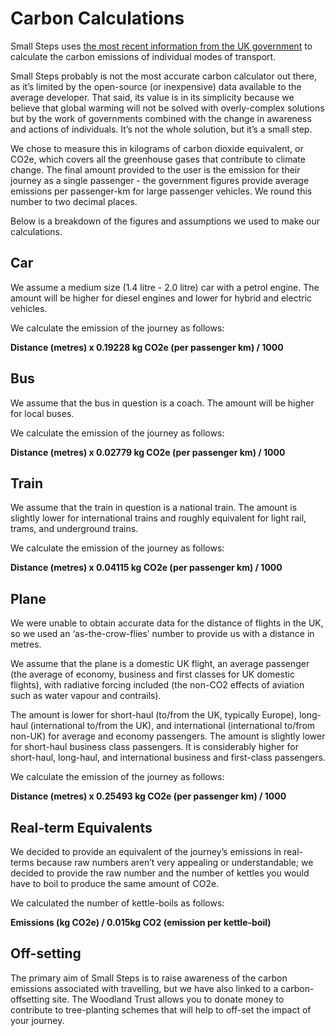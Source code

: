 # Carbon Calculations

Small Steps uses [the most recent information from the UK government](https://www.gov.uk/government/publications/greenhouse-gas-reporting-conversion-factors-2019
) to calculate the carbon emissions of individual modes of transport. 

Small Steps probably is not the most accurate carbon calculator out there, as it’s limited by the open-source (or inexpensive) data available to the average developer. That said, its value is in its simplicity because we believe that global warming will not be solved with overly-complex solutions but by the work of governments combined with the change in awareness and actions of individuals. It’s not the whole solution, but it’s a small step. 

We chose to measure this in kilograms of carbon dioxide equivalent, or CO2e, which covers all the greenhouse gases that contribute to climate change. The final amount provided to the user is the emission for their journey as a single passenger - the government figures provide average emissions per passenger-km for large passenger vehicles. We round this number to two decimal places.

Below is a breakdown of the figures and assumptions we used to make our calculations.

## Car 

We assume a medium size (1.4 litre - 2.0 litre) car with a petrol engine. The amount will be higher for diesel engines and lower for hybrid and electric vehicles. 

We calculate the emission of the journey as follows:

**Distance (metres) x 0.19228 kg CO2e (per passenger km) / 1000**

## Bus 

We assume that the bus in question is a coach. The amount will be higher for local buses.  

We calculate the emission of the journey as follows: 

**Distance (metres) x 0.02779 kg CO2e (per passenger km) / 1000**

## Train 

We assume that the train in question is a national train. The amount is slightly lower for international trains and roughly equivalent for light rail, trams, and underground trains. 

We calculate the emission of the journey as follows: 

**Distance (metres) x 0.04115 kg CO2e (per passenger km) / 1000**

## Plane

We were unable to obtain accurate data for the distance of flights in the UK, so we used an ‘as-the-crow-flies’ number to provide us with a distance in metres. 

We assume that the plane is a domestic UK flight, an average passenger (the average of economy, business and first classes for UK domestic flights), with radiative forcing included (the non-CO2 effects of aviation such as water vapour and contrails). 

The amount is lower for short-haul (to/from the UK, typically Europe), long-haul (international to/from the UK), and international (international to/from non-UK) for average and economy passengers. The amount is slightly lower for short-haul business class passengers. It is considerably higher for short-haul, long-haul, and international business and first-class passengers. 

We calculate the emission of the journey as follows: 

**Distance (metres) x 0.25493 kg CO2e (per passenger km) / 1000**

## Real-term Equivalents

We decided to provide an equivalent of the journey’s emissions in real-terms because raw numbers aren’t very appealing or understandable; we decided to provide the raw number and the number of kettles you would have to boil to produce the same amount of CO2e.

We calculated the number of kettle-boils as follows: 

**Emissions (kg CO2e) / 0.015kg CO2 (emission per kettle-boil)**

## Off-setting

The primary aim of Small Steps is to raise awareness of the carbon emissions associated with travelling, but we have also linked to a carbon-offsetting site. The Woodland Trust allows you to donate money to contribute to tree-planting schemes that will help to off-set the impact of your journey. 

